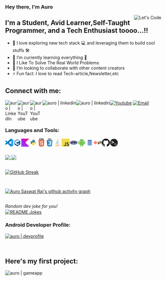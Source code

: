 ### Hey there, I'm Auro 

<img align="right" alt="Let's Code" src="https://media.giphy.com/media/fwbZnTftCXVocKzfxR/giphy.gif" />

## I'm a Student, Avid Learner,Self-Taught Programmer, and a Tech Enthusiast toooo...!!

- 💫 I love exploring new tech stack 💻 and leveraging them to build cool stuffs 🛠️
- 🌱 I’m currently learning everything 🤣
- 🧐 I Like To Solve The Real World Problems
- 👯 I’m looking to collaborate with other content creators
- ⚡ Fun fact: I love to read Tech-article,Newsletter,etc



## Connect with me:

[<img align="left" alt="auro | LinkedIn" width="40px" src="https://img.icons8.com/external-justicon-lineal-color-justicon/64/000000/external-linkedin-social-media-justicon-lineal-color-justicon.png" />][linkedin]
[<img align="left" width="40px" alt="auro | YouTube" width="22px" src="https://img.icons8.com/external-justicon-lineal-color-justicon/64/000000/external-youtube-social-media-justicon-lineal-color-justicon.png" />][youtube]
[<img align="left" width="40px" alt="auro | YouTube" width="22px" src="https://img.icons8.com/ios-filled/150/000000/medium-logo.png" />][medium]
<a href="https://www.youtube.com/channel/UCVSUrrpas1belTDN6QyxfuA/featured"><img alt="Youtube" src="https://img.shields.io/badge/Youtube-Surajitas%20Creations-red?style=plastic&logo=Youtube"></a>
[<img align="left" alt="auro | linkedin"  src="https://img.shields.io/badge/Linkedin-Auro%20Saswat%20Raj-3498db?style=plastic&logo=Linkedin" />][linkedin]
<a href="mailto:aurosaswat@gmail.com"><img alt="Email" src="https://img.shields.io/badge/Email-aurosaswat@gmail.com-blue?style=plastic&logo=Gmail"></a>
[<img align="left" alt="auro | linkedin"  src="https://img.shields.io/badge/Medium-aurosaswatraj-000000?style=plastic&logo=Medium" />][medium]

<br/>
<br/>



### Languages and Tools:

<img align="left" alt="Visual Studio Code" width="26px" src="https://raw.githubusercontent.com/github/explore/80688e429a7d4ef2fca1e82350fe8e3517d3494d/topics/visual-studio-code/visual-studio-code.png" />
<img align="left" alt="C" width="26px" src="https://raw.githubusercontent.com/github/explore/78df643247d429f6cc873026c0622819ad797942/topics/c/c.png" />


<img align="left" alt="Kotlin" width="26px" src="https://raw.githubusercontent.com/github/explore/78df643247d429f6cc873026c0622819ad797942/topics/kotlin/kotlin.png" />
<img align="left" alt="python" width="26px" src="https://raw.githubusercontent.com/github/explore/78df643247d429f6cc873026c0622819ad797942/topics/python/python.png" />
<img align="left" alt="HTML5" width="26px" src="https://raw.githubusercontent.com/github/explore/80688e429a7d4ef2fca1e82350fe8e3517d3494d/topics/html/html.png" />
<img align="left" alt="CSS3" width="26px" src="https://raw.githubusercontent.com/github/explore/80688e429a7d4ef2fca1e82350fe8e3517d3494d/topics/css/css.png" />
<img align="left" alt="Java" width="26px" src="https://raw.githubusercontent.com/github/explore/80688e429a7d4ef2fca1e82350fe8e3517d3494d/topics/java/java.png" />
<img align="left" alt="JavaScript" width="26px" src="https://raw.githubusercontent.com/github/explore/80688e429a7d4ef2fca1e82350fe8e3517d3494d/topics/javascript/javascript.png" />
<img align="left" alt="php" width="26px" src="https://raw.githubusercontent.com/github/explore/78df643247d429f6cc873026c0622819ad797942/topics/php/php.png" />
<img align="left" alt="Android" width="26px" src="https://raw.githubusercontent.com/github/explore/78df643247d429f6cc873026c0622819ad797942/topics/android/android.png" />
<img align="left" alt="SQL" width="26px" src="https://raw.githubusercontent.com/github/explore/80688e429a7d4ef2fca1e82350fe8e3517d3494d/topics/sql/sql.png" />
<img align="left" alt="Git" width="26px" src="https://raw.githubusercontent.com/github/explore/80688e429a7d4ef2fca1e82350fe8e3517d3494d/topics/git/git.png" />
<img align="left" alt="GitHub" width="26px" src="https://raw.githubusercontent.com/github/explore/78df643247d429f6cc873026c0622819ad797942/topics/github/github.png" />
<img align="left" alt="Terminal" width="26px" src="https://raw.githubusercontent.com/github/explore/80688e429a7d4ef2fca1e82350fe8e3517d3494d/topics/terminal/terminal.png" /> 
<br />
<br />

<br/>



<a href="https://github.com/geeky-auro">
  <img height="180em" align="center" src="https://github-readme-stats.vercel.app/api?username=geeky-auro&count_private=true&theme=great-gatsby&show_icons=true" />
</a>
<a href="https://github.com/geeky-auro">
  <img height="180em" align="center" src="https://github-readme-stats.vercel.app/api/top-langs/?username=geeky-auro&theme=great-gatsby&layout=compact" />
</a>
<br/>
<br/>

[![GitHub Streak](https://github-readme-streak-stats.herokuapp.com/?user=geeky-auro&theme=great-gatsby)](https://github.com/geeky-auro)

<br/>

[![Auro Saswat Raj's github activity graph](https://activity-graph.herokuapp.com/graph?username=geeky-auro&theme=react-dark)](https://github.com/geeky-auro)
<br/>
</br>




<i>Random dev joke for you!</i><br>
<a href="https://readme-jokes.vercel.app"><img align="center" src="https://readme-jokes.vercel.app/api" alt="README Jokes"></a>

### Android Developer Profile:
[<img align="center" alt="auro | devprofile" src="https://img.icons8.com/external-soft-fill-juicy-fish/120/000000/external-male-coding-and-development-soft-fill-soft-fill-juicy-fish.png" />][devprofile]


<br/>

## Here's my first project:
[<img align="left" alt="auro | gameapp" width="200px" src="https://play-lh.googleusercontent.com/RbBcyjDiqCSMP7lk2SmsBu3FKGX7r8K_z7MfjAGJF40l9rYI0MQA7mNnxFthrk-nP_8=s180-rw" />][androidapp]

<br/>
<br/>





[devprofile]: https://play.google.com/store/apps/dev?id=8184469226033279259
[youtube]: https://www.youtube.com/channel/UCVSUrrpas1belTDN6QyxfuA/featured
[instagram]: https://www.instagram.com/the_impatientcat.pie/
[linkedin]: https://www.linkedin.com/in/auro-saswat-raj-9bba80224
[androidapp]: https://play.google.com/store/apps/details?id=com.AuroSaswatRaj.noughtsandcrosses
[telegram]: https://t.me/The_impatientCat
[medium]: https://medium.com/@aurosaswatraj
